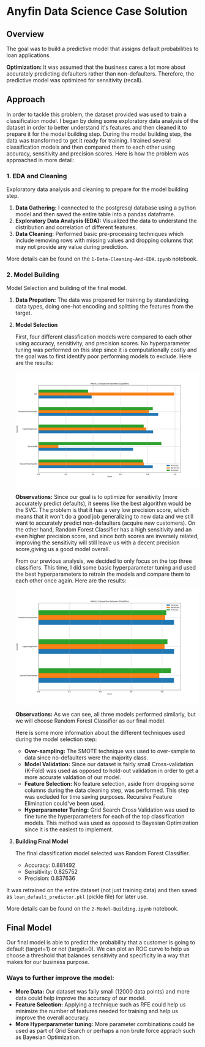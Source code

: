 # Anyfin Data Science Case Solution

## Overview
The goal was to build a predictive model that assigns default probabilities to loan applications. 

**Optimization:** It was assumed that the business cares a lot more about accurately predicting defaulters rather than non-defaulters. Therefore, the predictive model was optimized for sensitivity (recall).

## Approach
In order to tackle this problem, the dataset provided was used to train a classification model. I began by doing some exploratory data analysis of the dataset in order to better understand it's features and then cleaned it to prepare it for the model building step. During the model building step, the data was transformed to get it ready for training. I trained several classification models and then compared them to each other using accuracy, sensitivity and precision scores. Here is how the problem was approached in more detail:

### 1. EDA and Cleaning
Exploratory data analysis and cleaning to prepare for the model building step.

1. **Data Gathering:** I connected to the postgresql database using a python model and then saved the entire table into a pandas dataframe.
2. **Exploratory Data Analysis (EDA):** Visualized the data to understand the distribution and correlation of different features.
3. **Data Cleaning:** Performed basic pre-processing techniques which include removing rows with missing values and dropping columns that may not provide any value during prediction.

More details can be found on the `1-Data-Cleaning-And-EDA.ipynb` notebook.

### 2. Model Building
Model Selection and building of the final model.

1. **Data Prepation:** The data was prepared for training by standardizing data types, doing one-hot encoding and splitting the features from the target.   

2. **Model Selection**

    First, four different classfication models were compared to each other using accuracy, sensitivity, and precision scores. No hyperparameter tuning was performed on this step since it is computationally costly and the goal was to first identify poor performing models to exclude. Here are the results:

    <img src="Plots/class_comp.png">

    **Observations:** Since our goal is to optimize for sensitivity (more accurately predict defaults), it seems like the best algorithm would be the SVC. The problem is that it has a very low precision score, which means that it won't do a good job generalizing to new data and we still want to accurately predict non-defaulters (acquire new customers). On the other hand, Random Forest Classifier has a high sensitivity and an even higher precision score, and since both scores are inversely related, improving the sensitivity will still leave us with a decent precision score,giving us a good model overall.

    From our previous analysis, we decided to only focus on the top three classifiers. This time, I did some basic hyperparameter tuning and used the best hyperparameters to retrain the models and compare them to each other once again. Here are the results:

    <img src="Plots/class_comp_tuned.png">

    **Observations:** As we can see, all three models performed similarly, but we will choose Random Forest Classifier as our final model.

    Here is some more information about the different techniques used during the model selection step:

    * **Over-sampling:** The SMOTE technique was used to over-sample to data since no-defaulters were the majority class.
    * **Model Validation:** Since our dataset is fairly small Cross-validation (K-Fold) was used as opposed to hold-out validation in order to get a more accurate valdation of our model.
    * **Feature Selection:** No feature selection, aside from dropping some columns during the data cleaning step, was performed. This step was excluded for time saving purposes. Recursive Feature Elimination could've been used.
    * **Hyperparameter Tuning:** Grid Search Cross Validation was used to fine tune the hyperparameters for each of the top classification models. This method was used as opposed to Bayesian Optimization since it is the easiest to implement. 

3. **Building Final Model**

    The final classification model selected was Random Forest Classifier. 
    * Accuracy: 0.881492
    * Sensitivity: 0.825752
    * Precision: 0.837636

It was retrained on the entire dataset (not just training data) and then saved as `loan_default_predictor.pkl` (pickle file) for later use.

More details can be found on the `2-Model-Building.ipynb` notebook.

## Final Model

Our final model is able to predict the probability that a customer is
going to default (target=1) or not (target=0). We can plot an ROC curve to help us choose a threshold that balances sensitivity and specificity in a way that makes for our business purpose.

### Ways to further improve the model:
* **More Data:** Our dataset was faily small (12000 data points) and more data could help improve the accuracy of our model.
* **Feature Selection:** Applying a technique such as RFE could help us minimize the number of features needed for training and help us improve the overall accuracy.
* **More Hyperparameter tuning:** More parameter combinations could be used as part of Grid Search or perhaps a non brute force apprach such as Bayesian Optimization.  